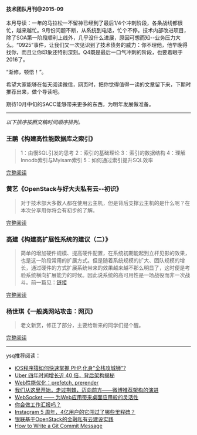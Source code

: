 #### 技术团队月刊@2015-09


本月导读：一年的马拉松一不留神已经到了最后1/4个冲刺阶段，各条战线都很忙，越来越忙。9月份问题不断，从系统到电话，忙个不停。技术内部改进项目，除了SOA第一阶段顺利上线外，几乎没什么进展，原因可想而知--业务压力大么。“0925”事件，让我们又一次见识到了技术债务的威力：你不理他，他早晚得找你，而且让你印象还特别深刻。Q4既是最后一口气冲刺的阶段，也要着眼于2016了。

“渐修，顿悟！”。

希望大家能够在每天阅读微信，网页时，把你觉得值得一读的文章留下来，下期时推荐出来，做个导读吧。

期待10月中旬的SACC能够带来更多的东西，为明年发展做准备。

---

*以下排序按照交稿时间顺序排列。*

### 王鹏《构建高性能数据库之索引》

> 1：由慢SQL引发的思考 2：索引的基础理论 3：索引的数据结构 4：理解Innodb索引与Myisam索引 5：如何通过索引提升SQL效率
      
[完整阅读](https://github.com/yangshiqi/wiki/blob/master/others/wp-mysql-2.pdf)

### 黄艺《OpenStack与好大夫私有云--初识》

> 对于技术部大多数人都在使用云主机，但是背后支撑云主机的是什么呢？在本次分享用你将会有初步的了解。

[完整阅读](https://github.com/yangshiqi/wiki/blob/master/others/hy-openstack-1.ppt)

### 高建《构建高扩展性系统的建议（二）》

> 简单的增加硬件规模、提高硬件配置，在系统初期能起到立杆见影的效果，也是这一阶段常用的扩展方式。但是随着系统规模的扩大、团队规模的增长，通过硬件的方式扩展系统带来的效果越来越不那么明显了，这时便是考验系统横向扩展能力的时候。因此说系统的高可用性是一场战役而非一次战斗。前一篇见：[链接](http://note.youdao.com/share/?id=d8cfeb39574c21e36a1e3229656d61f7&type=note)

[完整阅读](http://note.youdao.com/share/web/file.html?id=e7f1c45c78db99d48d6db32c59229822&type=note)

### 杨世琪《一般类网站攻击：网页》

> 老文新赏，修正了部分，主要给新来的同学们提个醒。

[完整阅读](https://github.com/yangshiqi/wiki/blob/master/ysq/attack/client.md)

---

ysq推荐阅读：

* [	iOS程序猿如何快速掌握 PHP,化身"全栈攻城狮"?](http://my.oschina.net/ios122/blog/514991)
* [Uber 四年时间增长近 40 倍，背后架构揭秘](http://blog.jobbole.com/92641/)
* [Web性能优化：prefetch, prerender](http://harttle.com/2015/10/06/html-cache.html)
* [我们从这里开始，走过荆棘，迈向前方——微博推荐架构的演进](http://www.wbrecom.com/?p=540)
* [WebSocket —— 为Web应用带来桌面应用般的灵活性](http://www.infoq.com/cn/articles/websocket-desktop-agility-web-applications)
* [你会做工作汇报吗？](http://mp.weixin.qq.com/s?__biz=MjM5MTA1MjAxMQ==&mid=207940328&idx=1&sn=7436b24366620c6ecff613d7d4a64bcd&scene=5&srcid=1011ph2eMxVoZNtym0h9NOxV#rd)
* [Instagram 5 周年，4亿用户的它闯过了哪些里程碑？](http://mp.weixin.qq.com/s?__biz=MjM5NjAxMDc4MA==&mid=213098463&idx=4&sn=d4561ce0678667b19e29aeb8e28452c1&scene=5&srcid=1010XKQBV2pLXmMfwaw6db6O#rd)
* [银联基于OpenStack的金融私有云建设实践](http://mp.weixin.qq.com/s?__biz=MjM5MjAwODM4MA==&mid=210443159&idx=1&sn=cb9af741824d37cd40c4cc3a5933c866&scene=5&srcid=1009lYOdIdYY8LvSOA6FXt3i#rd)
* [How to Write a Git Commit Message](http://chris.beams.io/posts/git-commit/)